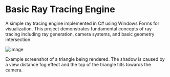 # Basic Ray Tracing Engine
A simple ray tracing engine implemented in C# using Windows Forms for visualization. This project demonstrates fundamental concepts of ray tracing including ray generation, camera systems, and basic geometry intersection.

![image](https://github.com/user-attachments/assets/d56b7b3e-27d1-477c-8a08-38454ca0943a)

Example screenshot of a triangle being rendered. The shadow is caused by a view distance fog effect and the top of the triangle tilts towards the camera.
